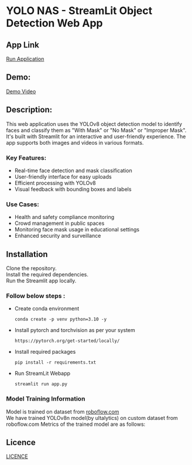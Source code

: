 # YOLO NAS - StreamLit Object Detection Web App

## App Link
[Run Application]()
## Demo:
[Demo Video]()


## Description:

This web application uses the YOLOv8 object detection model to identify faces and classify them as "With Mask" or "No Mask" or "Improper Mask". It's built with Streamlit for an interactive and user-friendly experience. The app supports both images and videos in various formats.

### Key Features:

* Real-time face detection and mask classification
* User-friendly interface for easy uploads
* Efficient processing with YOLOv8
* Visual feedback with bounding boxes and labels

### Use Cases:

* Health and safety compliance monitoring
* Crowd management in public spaces
* Monitoring face mask usage in educational settings
* Enhanced security and surveillance


## Installation

Clone the repository.<br>
Install the required dependencies.<br>
Run the Streamlit app locally.<br>

### Follow below steps : <br>

* Create conda environment
    ```
    conda create -p venv python=3.10 -y

* Install pytorch and torchvision as per your system 
    ```
    https://pytorch.org/get-started/locally/
    ```

* Install required packages
    ```
    pip install -r requirements.txt
    ```

* Run StreamLit Webapp
    ```
    streamlit run app.py
    ```


### Model Training Information 

Model is trained on dataset from [roboflow.com](https://roboflow.com)<br>
We have trained YOLOv8n model(by ultalytics) on custom dataset from roboflow.com
Metrics of the trained model are as follows:

## Licence
[LICENCE]()
